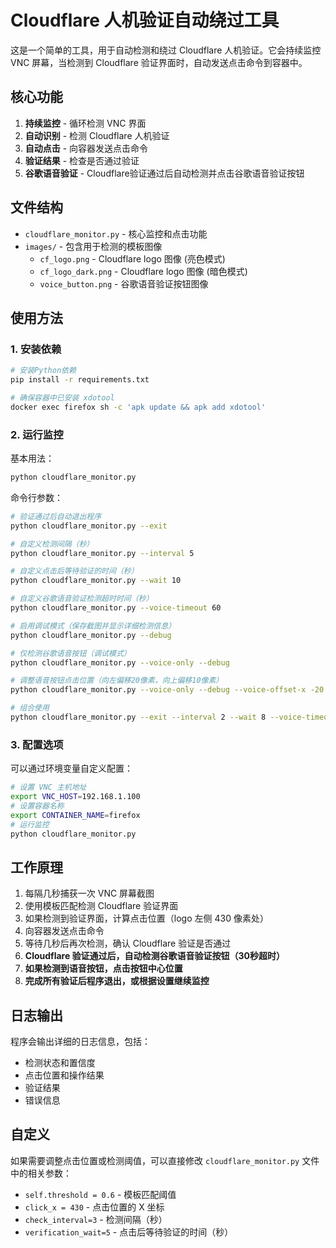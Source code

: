 # Cloudflare 人机验证自动绕过工具

这是一个简单的工具，用于自动检测和绕过 Cloudflare 人机验证。它会持续监控 VNC 屏幕，当检测到 Cloudflare 验证界面时，自动发送点击命令到容器中。

## 核心功能

1. **持续监控** - 循环检测 VNC 界面
2. **自动识别** - 检测 Cloudflare 人机验证
3. **自动点击** - 向容器发送点击命令
4. **验证结果** - 检查是否通过验证
5. **谷歌语音验证** - Cloudflare验证通过后自动检测并点击谷歌语音验证按钮

## 文件结构

- `cloudflare_monitor.py` - 核心监控和点击功能
- `images/` - 包含用于检测的模板图像
  - `cf_logo.png` - Cloudflare logo 图像 (亮色模式)
  - `cf_logo_dark.png` - Cloudflare logo 图像 (暗色模式)
  - `voice_button.png` - 谷歌语音验证按钮图像

## 使用方法

### 1. 安装依赖

```bash
# 安装Python依赖
pip install -r requirements.txt

# 确保容器中已安装 xdotool
docker exec firefox sh -c 'apk update && apk add xdotool'
```

### 2. 运行监控

基本用法：
```bash
python cloudflare_monitor.py
```

命令行参数：
```bash
# 验证通过后自动退出程序
python cloudflare_monitor.py --exit

# 自定义检测间隔（秒）
python cloudflare_monitor.py --interval 5

# 自定义点击后等待验证的时间（秒）
python cloudflare_monitor.py --wait 10

# 自定义谷歌语音验证检测超时时间（秒）
python cloudflare_monitor.py --voice-timeout 60

# 启用调试模式（保存截图并显示详细检测信息）
python cloudflare_monitor.py --debug

# 仅检测谷歌语音按钮（调试模式）
python cloudflare_monitor.py --voice-only --debug

# 调整语音按钮点击位置（向左偏移20像素，向上偏移10像素）
python cloudflare_monitor.py --voice-only --debug --voice-offset-x -20 --voice-offset-y -10

# 组合使用
python cloudflare_monitor.py --exit --interval 2 --wait 8 --voice-timeout 45 --debug
```

### 3. 配置选项

可以通过环境变量自定义配置：

```bash
# 设置 VNC 主机地址
export VNC_HOST=192.168.1.100
# 设置容器名称
export CONTAINER_NAME=firefox
# 运行监控
python cloudflare_monitor.py
```

## 工作原理

1. 每隔几秒捕获一次 VNC 屏幕截图
2. 使用模板匹配检测 Cloudflare 验证界面
3. 如果检测到验证界面，计算点击位置（logo 左侧 430 像素处）
4. 向容器发送点击命令
5. 等待几秒后再次检测，确认 Cloudflare 验证是否通过
6. **Cloudflare 验证通过后，自动检测谷歌语音验证按钮（30秒超时）**
7. **如果检测到语音按钮，点击按钮中心位置**
8. **完成所有验证后程序退出，或根据设置继续监控**

## 日志输出

程序会输出详细的日志信息，包括：
- 检测状态和置信度
- 点击位置和操作结果
- 验证结果
- 错误信息

## 自定义

如果需要调整点击位置或检测阈值，可以直接修改 `cloudflare_monitor.py` 文件中的相关参数：

- `self.threshold = 0.6` - 模板匹配阈值
- `click_x = 430` - 点击位置的 X 坐标
- `check_interval=3` - 检测间隔（秒）
- `verification_wait=5` - 点击后等待验证的时间（秒）